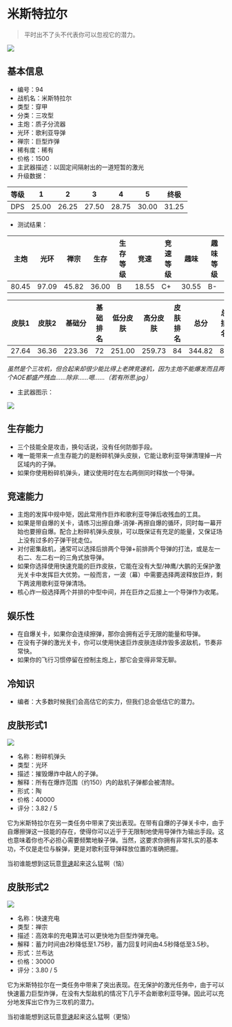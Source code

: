 # 米斯特拉尔

> 平时出不了头不代表你可以忽视它的潜力。

<img src="/ships/ship_94.png" style={{zoom:1}}/>

## 基本信息

- 编号：94
- 战机名：米斯特拉尔
- 类型：穿甲
- 分类：三攻型
- 主炮：质子分流器
- 光环：歌利亚导弹
- 禅宗：巨型炸弹
- 稀有度：稀有
- 价格：1500
- 主武器描述：以固定间隔射出的一道短暂的激光
- 升级数据：

| 等级 | 1 | 2 | 3 | 4 | 5 | 终极 |
|--|--|--|--|--|--|--|
| DPS | 25.00 | 26.25 | 27.50 | 28.75 | 30.00 | 31.25 |

- 测试结果：

| 主炮 | 光环 | 禅宗 | 生存 | 生存等级 | 竞速 | 竞速等级 | 趣味 | 趣味等级 |
|--|--|--|--|--|--|--|--|--|
| 80.45 | 97.09 | 45.82 | 36.00 | B | 18.55 | C+ | 30.55 | B- |

| 皮肤1 | 皮肤2 | 基础分 | 基础排名 | 低分皮肤 | 高分皮肤 | 皮肤排名 | 总分 | 总排名 |
|--|--|--|--|--|--|--|--|--|
| 27.64 | 36.36 | 223.36 | 72 | 251.00 | 259.73 | 84 | 344.82 | 80 |

*虽然是个三攻机，但合起来却很少能比得上老牌竞速机，因为主炮不能爆发而且两个AOE都盛产残血……除非……嗯……（若有所思.jpg）*

- 主武器图示：

<img src="/illustration/main_94.gif" style={{zoom:1}}/>

## 生存能力

- 三个技能全是攻击，换句话说，没有任何防御手段。
- 唯一能带来一点生存能力的是粉碎机弹头皮肤，它能让歌利亚导弹清理掉一片区域内的子弹。
- 如果你使用粉碎机弹头，建议使用时在左右两侧同时释放一个导弹。

## 竞速能力

- 主炮的发挥中规中矩，因此常用作巨炸和歌利亚导弹后收残血的工具。
- 如果是带自爆的关卡，请练习出擦自爆-消弹-再擦自爆的循环，同时每一幕开始也要擦自爆。配合上粉碎机弹头皮肤，可以既保证有充足的能量，又保证场上没有过多的子弹干扰走位。
- 对付密集敌机，通常可以选择后排两个导弹+前排两个导弹的打法，或是左一右二、左二右一的三角式放导弹。
- 如果你选择使用快速充能的巨炸皮肤，它能在没有大型/神鹰/大鹏的无保护激光关卡中发挥巨大优势。一般而言，一波（幕）中需要选择两波释放巨炸，剩下两波用歌利亚导弹清场。
- 核心炸一般选择两个并排的中型中间，并在巨炸之后接上一个导弹作为收尾。

## 娱乐性

- 在自爆关卡，如果你会连续擦弹，那你会拥有近乎无限的能量和导弹。
- 在没有子弹的激光关卡，你可以使用快速巨炸皮肤连续炸毁多波敌机，节奏非常快。
- 如果你的飞行习惯停留在控制主炮上，那它会变得非常无聊。

## 冷知识

- 编者：大多数时候我们会高估它的实力，但我们总会低估它的潜力。

## 皮肤形式1

<img src="/ships/ship_94_apex_1.png" style={{zoom:1}}/>

- 名称：粉碎机弹头
- 类型：光环
- 描述：摧毁爆炸中敌人的子弹。
- 解释：所有在爆炸范围（约150）内的敌机子弹都会被清除。
- 形式：陶
- 价格：40000
- 评分：3.82 / 5

它为米斯特拉尔在另一类任务中带来了突出表现。在带有自爆的子弹关卡中，由于自爆擦弹这一技能的存在，使得你可以近乎于无限制地使用导弹作为输出手段。这也意味着你也不必担心需要频繁地躲子弹。当然，这要求你拥有非常扎实的基本功，不仅是走位与躲弹，更是对歌利亚导弹释放位置的准确把握。

当初谁能想到这玩意[竞速](https://www.bilibili.com/video/BV1Gy421a7PD/)起来这么猛啊（恼）

## 皮肤形式2

<img src="/ships/ship_94_apex_2.png" style={{zoom:1}}/>

- 名称：快速充电
- 类型：禅宗
- 描述：高效率的充电算法可以更快地为巨型炸弹充电。
- 解释：蓄力时间由2秒降低至1.75秒，蓄力回复时间由4.5秒降低至3.5秒。
- 形式：兰布达
- 价格：30000
- 评分：3.80 / 5

它为米斯特拉尔在一类任务中带来了突出表现。在无保护的激光任务中，由于可以快速蓄力巨型炸弹，在没有大型敌机的情况下几乎不会断歌利亚导弹。因此可以充分地发挥出它作为三攻机的潜力。

当初谁能想到这玩意[竞速](https://www.bilibili.com/video/BV1Ju4y1A75j/)起来这么猛啊（更恼）